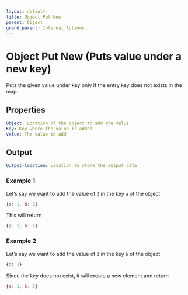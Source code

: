 ```yaml
---
layout: default
title: Object Put New
parent: Object
grand_parent: Internal Actions
---
```

# Object Put New (Puts value under a new key)
Puts the given value under key only if the entry key does not exists in the map.

## Properties
```yaml
Object: Location of the object to add the value
Key: Key where the value is added
Value: The value to add
```

## Output
```yaml
Output-location: Location to store the output data
```

### Example 1
Let’s say we want to add the value of `3` in the key `a` of the object
```js
{a: 1, b: 2}
```

This will return
```js
{a: 1, b: 2}
```

### Example 2
Let’s say we want to add the value of `2` in the key `b` of the object
```js
{a: 1}
```

Since the key does not exist, it will create a new element and return
```js
{a: 1, b: 2}
```
